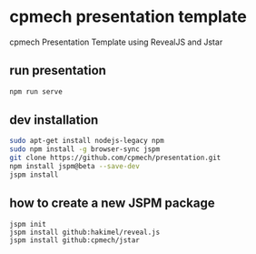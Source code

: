 # cpmech presentation template

cpmech Presentation Template using RevealJS and Jstar

## run presentation

```bash
npm run serve
```

## dev installation
```bash
sudo apt-get install nodejs-legacy npm
sudo npm install -g browser-sync jspm
git clone https://github.com/cpmech/presentation.git
npm install jspm@beta --save-dev
jspm install
```

## how to create a new JSPM package
```
jspm init
jspm install github:hakimel/reveal.js
jspm install github:cpmech/jstar
```
